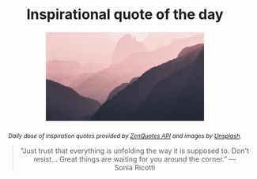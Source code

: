 
<div align="center">

# Inspirational quote of the day

<img src="./data/photo.jpeg" alt="Beautiful nature photo" width="320" height="180">

<sub><i>Daily dose of inspiration quotes provided by [ZenQuotes API](https://zenquotes.io/) and images by [Unsplash](https://unsplash.com/).</i></sub>


<blockquote>&ldquo;Just trust that everything is unfolding the way it is supposed to. Don't resist... Great things are waiting for you around the corner.&rdquo; &mdash; <footer>Sonia Ricotti</footer></blockquote>

</div>
